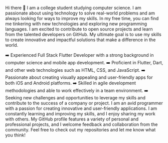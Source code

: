 Hi there 👋
I am a college student studying computer science. I am passionate about using technology to solve real-world problems and am always looking for ways to improve my skills. In my free time, you can find me tinkering with new technologies and exploring new programming languages. I am excited to contribute to open source projects and learn from the talented developers on GitHub. My ultimate goal is to use my skills to create innovative and impactful solutions that make a difference in the world.

➡️ Experienced Full Stack Flutter Developer with a strong background in computer science and mobile app development.
➡️ Proficient in Flutter, Dart, and other web technologies such as HTML, CSS, and JavaScript.
➡️ Passionate about creating visually appealing and user-friendly apps for both iOS and Android platforms.
➡️ Skilled in agile development methodologies and able to work effectively in a team environment.
➡️ Seeking new challenges and opportunities to leverage my skills and contribute to the success of a company or project.
I am an avid programmer with a passion for creating innovative and user-friendly applications. I am constantly learning and improving my skills, and I enjoy sharing my work with others. My GitHub profile features a variety of personal and professional projects, and I welcome feedback and collaboration from the community. Feel free to check out my repositories and let me know what you think!
